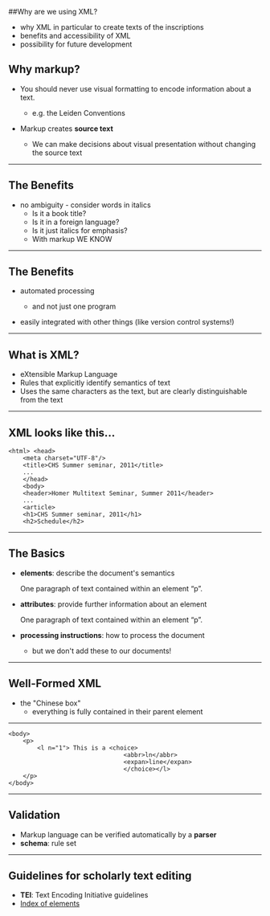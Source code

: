 ##Why are we using XML?

- why XML in particular to create texts of the inscriptions
- benefits and accessibility of XML
- possibility for future development

## Why markup?

- You should never use visual formatting to encode information about a text.
	- e.g. the Leiden Conventions

- Markup creates **source text**
	- We can make decisions about visual presentation without changing the source text

---

## The Benefits

- no ambiguity - consider words in italics
	- Is it a book title?  
	- Is it in a foreign language?  
	- Is it just italics for emphasis?  
	- With markup WE KNOW

---

## The Benefits

- automated processing
	- and not just one program

- easily integrated with other things (like version control systems!)

---

## What is XML?

- eXtensible Markup Language
- Rules that explicitly identify semantics of text
- Uses the same characters as the text, but are clearly distinguishable from the text

---

## XML looks like this...

	<html> <head>
  		<meta charset="UTF-8"/>
  		<title>CHS Summer seminar, 2011</title>
  		...
  		</head>
  		<body>
  		<header>Homer Multitext Seminar, Summer 2011</header>
   		...
  		<article>
  		<h1>CHS Summer seminar, 2011</h1>
  		<h2>Schedule</h2>

---

## The Basics

- **elements**: describe the document's semantics
	
	<p>One paragraph of text contained within an element “p”.</p> 

- **attributes**:  provide further information about an element
	
	<p n=”2”>One paragraph of text contained within an element “p”.</p> 

- **processing instructions**:  how to process the document
	
	<?xml version="1.0" encoding="UTF-8"?>

	- but we don't add these to our documents!

---

## Well-Formed XML

- the "Chinese box"
	- everything is fully contained in their parent element

---

	<body>
		<p>
			<l n="1"> This is a <choice>
									<abbr>ln</abbr>
									<expan>line</expan>
									</choice></l>
		</p>
	</body>

---

## Validation

- Markup language can be verified automatically by a **parser**
- **schema**:  rule set

---

## Guidelines for scholarly text editing

- **TEI**: Text Encoding Initiative guidelines
- [Index of elements][index]

[index]: http://www.tei-c.org/release/doc/tei-p5-doc/en/html/REF-ELEMENTS.html
